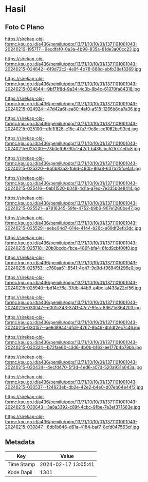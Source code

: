 # Hasil

## Foto C Plano

https://sirekap-obj-formc.kpu.go.id/a436/pemilu/pdpr/13/71/10/10/01/1371101001043-20240216-195717--9ecdfaf0-0a3a-4b98-835a-81de3a00cc23.jpg

https://sirekap-obj-formc.kpu.go.id/a436/pemilu/pdpr/13/71/10/10/01/1371101001043-20240215-024642--6f9d72c2-4e9f-4b78-868d-ebfb38ef3369.jpg

https://sirekap-obj-formc.kpu.go.id/a436/pemilu/pdpr/13/71/10/10/01/1371101001043-20240215-024844--9bf71f8d-9a34-4c3b-9b4c-61070fa84318.jpg

https://sirekap-obj-formc.kpu.go.id/a436/pemilu/pdpr/13/71/10/10/01/1371101001043-20240215-024924--47d42a6f-ea80-4af0-a515-1266b8da7a36.jpg

https://sirekap-obj-formc.kpu.go.id/a436/pemilu/pdpr/13/71/10/10/01/1371101001043-20240215-025100--dfc1f828-e15e-47a7-9e8c-ce1062bc93ed.jpg

https://sirekap-obj-formc.kpu.go.id/a436/pemilu/pdpr/13/71/10/10/01/1371101001043-20240215-025200--73b0efb6-90c1-42c1-b436-bc5257c1e0c8.jpg

https://sirekap-obj-formc.kpu.go.id/a436/pemilu/pdpr/13/71/10/10/01/1371101001043-20240215-025320--9b0b83a3-fb6d-490b-86a8-637b25fcefa1.jpg

https://sirekap-obj-formc.kpu.go.id/a436/pemilu/pdpr/13/71/10/10/01/1371101001043-20240215-025416--0ab11520-b048-4d1a-a7ed-7e335b0e8414.jpg

https://sirekap-obj-formc.kpu.go.id/a436/pemilu/pdpr/13/71/10/10/01/1371101001043-20240215-025521--a7816345-59fe-4752-b9b6-907e1280be47.jpg

https://sirekap-obj-formc.kpu.go.id/a436/pemilu/pdpr/13/71/10/10/01/1371101001043-20240215-025529--eebe04d7-614e-4144-b26c-a69df2efb3dc.jpg

https://sirekap-obj-formc.kpu.go.id/a436/pemilu/pdpr/13/71/10/10/01/1371101001043-20240215-025718--20b0bcdc-fbce-486f-bfa4-6fcd9cbf00f0.jpg

https://sirekap-obj-formc.kpu.go.id/a436/pemilu/pdpr/13/71/10/10/01/1371101001043-20240215-025753--c760aa51-8541-4c47-9d9d-f96949f296e0.jpg

https://sirekap-obj-formc.kpu.go.id/a436/pemilu/pdpr/13/71/10/10/01/1371101001043-20240215-025940--bd14c76a-37db-44b9-a4bc-af433a22cf56.jpg

https://sirekap-obj-formc.kpu.go.id/a436/pemilu/pdpr/13/71/10/10/01/1371101001043-20240215-030047--e001c343-3741-47c7-9fea-83671e364203.jpg

https://sirekap-obj-formc.kpu.go.id/a436/pemilu/pdpr/13/71/10/10/01/1371101001043-20240215-030157--ae9d8944-dfc9-4767-9b49-4b1df2ec7c46.jpg

https://sirekap-obj-formc.kpu.go.id/a436/pemilu/pdpr/13/71/10/10/01/1371101001043-20240215-030324--b72fae60-c3d6-4b0b-b162-ae177b4b79bb.jpg

https://sirekap-obj-formc.kpu.go.id/a436/pemilu/pdpr/13/71/10/10/01/1371101001043-20240215-030434--4ecfd470-5f3d-4ed6-a07d-520a931a043a.jpg

https://sirekap-obj-formc.kpu.go.id/a436/pemilu/pdpr/13/71/10/10/01/1371101001043-20240215-030537--f24623eb-db2e-42e2-b4e0-d07eb64e44f2.jpg

https://sirekap-obj-formc.kpu.go.id/a436/pemilu/pdpr/13/71/10/10/01/1371101001043-20240215-030643--3a8a3392-c89f-4cbc-91be-7a3ef371683e.jpg

https://sirekap-obj-formc.kpu.go.id/a436/pemilu/pdpr/13/71/10/10/01/1371101001043-20240215-030847--8db1b846-d61a-4184-baf7-8cfd047563cf.jpg


## Metadata

| Key        | Value               |
| ---------- | ------------------- |
| Time Stamp | 2024-02-17 13:05:41 |
| Kode Dapil | 1301                |



